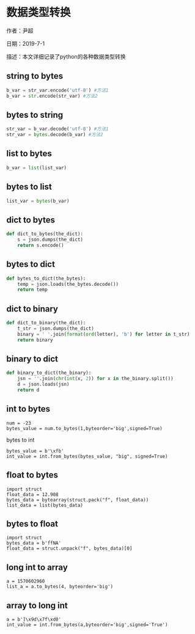 # 数据类型转换

作者：尹超

日期：2019-7-1

描述：本文详细记录了python的各种数据类型转换

## string to bytes

```python
b_var = str_var.encode('utf-8') #方法1
b_var = str.encode(str_var) #方法2
```

## bytes to string

```python
str_var = b_var.decode('utf-8') #方法1
str_var = bytes.decode(b_var) #方法2
```

## list to bytes

```python
b_var = list(list_var)
```

## bytes to list 

```python
list_var = bytes(b_var)
```

## dict to bytes 

```python
def dict_to_bytes(the_dict):
    s = json.dumps(the_dict)
    return s.encode()
```

## bytes to dict 

```python
def bytes_to_dict(the_bytes):
    temp = json.loads(the_bytes.decode())
    return temp
```

## dict to binary 

```python
def dict_to_binary(the_dict):
    t_str = json.dumps(the_dict)
    binary = ' '.join(format(ord(letter), 'b') for letter in t_str)
    return binary
```

## binary to dict 

```python
def binary_to_dict(the_binary):
    jsn = ''.join(chr(int(x, 2)) for x in the_binary.split())
    d = json.loads(jsn)  
    return d
```

## int to bytes

```
num = -23
bytes_value = num.to_bytes(1,byteorder='big',signed=True)
```

bytes to int 

```
bytes_value = b'\xfb'
int_value = int.from_bytes(bytes_value, "big", signed=True) 
```



## float to bytes

```
import struct
float_data = 12.908
bytes_data = bytearray(struct.pack("f", float_data))
list_data = list(bytes_data)
```

## bytes to float

```
import struct
bytes_data = b'ffNA'
float_data = struct.unpack("f", bytes_data)[0]
```

## long int to array

```
a = 1570602960
list_a = a.to_bytes(4, byteorder='big')
```

## array to long int

```
a = b']\x9d\x7f\xd0'
int_value = int.from_bytes(a,byteorder='big',signed='True')
```

